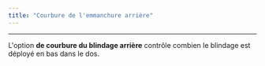 ```yaml
---
title: "Courbure de l'emmanchure arrière"
---
```


***

L'option **de courbure du blindage arrière** contrôle combien le blindage est déployé en bas dans le dos.





